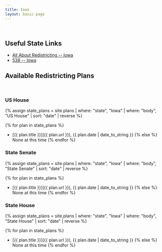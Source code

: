 ```yaml
---
title: Iowa
layout: basic-page
---
```


<br>

Useful State Links
---

- [All About Redistricting -- Iowa](https://redistricting.lls.edu/state/iowa/?cycle=2020&level=Congress&startdate=)
- [538 -- Iowa](https://projects.fivethirtyeight.com/redistricting-2022-maps/iowa/)

Available Redistricting Plans
---

<br>

### US House

{% assign state_plans = site.plans | where: "state", "Iowa" | where: "body", "US House" | sort: "date" | reverse %}

{% for plan in state_plans %}
- [{{ plan.title }}]({{ plan.url }}), {{ plan.date | date_to_string }}
{% else %}
None at this time
{% endfor %}

### State Senate

{% assign state_plans = site.plans | where: "state", "Iowa" | where: "body", "State Senate" | sort: "date" | reverse %}

{% for plan in state_plans %}
- [{{ plan.title }}]({{ plan.url }}), {{ plan.date | date_to_string }}
{% else %}
None at this time
{% endfor %}


### State House

{% assign state_plans = site.plans | where: "state", "Iowa" | where: "body", "State House" | sort: "date" | reverse %}

{% for plan in state_plans %}
- [{{ plan.title }}]({{ plan.url }}), {{ plan.date | date_to_string }}
{% else %}
None at this time
{% endfor %}
